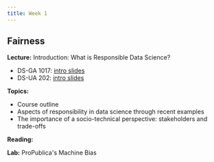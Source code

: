```yaml
---
title: Week 1
---
```


## Fairness

**Lecture:** Introduction: What is Responsible Data Science?

<!--  * DS-UA 202: [intro slides](../../../assets/1_intro_202.pdf) -->
* DS-GA 1017: [intro slides](../../../assets/1_Intro_1017.pdf)
* DS-UA 202: [intro slides](../../../assets/1_Intro_202.pdf)

**Topics:**

* Course outline
* Aspects of responsibility in data science through recent examples
* The importance of a socio-technical perspective: stakeholders and trade-offs

**Reading:** <!-- See [Introduction and Algorithmic Fairness (Part 1)](../../../assets/fairness_reader_weeks1&2.pdf) -->

**Lab:** ProPublica's Machine Bias

<!-- * [Colab Notebook](https://colab.research.google.com/drive/1dk2RPClwpaiYYdivJvk95DP_af1AovHd?usp=sharing) -->
